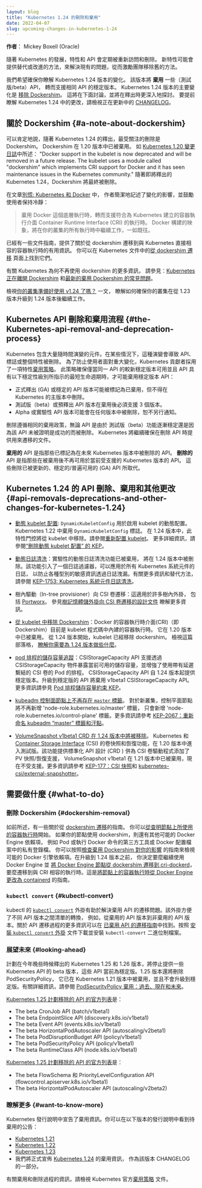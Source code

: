 ```yaml
---
layout: blog
title: "Kubernetes 1.24 的刪除和棄用"
date: 2022-04-07
slug: upcoming-changes-in-kubernetes-1-24
---
```


<!--
layout: blog
title: "Kubernetes Removals and Deprecations In 1.24"
date: 2022-04-07
slug: upcoming-changes-in-kubernetes-1-24
-->

<!--
**Author**: Mickey Boxell (Oracle)

As Kubernetes evolves, features and APIs are regularly revisited and removed. New features may offer
an alternative or improved approach to solving existing problems, motivating the team to remove the
old approach. 
-->
**作者**： Mickey Boxell (Oracle)

隨著 Kubernetes 的發展，特性和 API 會定期被重新訪問和刪除。 
新特性可能會提供替代或改進的方法，來解決現有的問題，從而激勵團隊移除舊的方法。

<!--
We want to make sure you are aware of the changes coming in the Kubernetes 1.24 release. The release will 
**deprecate** several (beta) APIs in favor of stable versions of the same APIs. The major change coming 
in the Kubernetes 1.24 release is the 
[removal of Dockershim](https://github.com/kubernetes/enhancements/tree/master/keps/sig-node/2221-remove-dockershim). 
This is discussed below and will be explored in more depth at release time. For an early look at the 
changes coming in Kubernetes 1.24, take a look at the in-progress 
[CHANGELOG](https://github.com/kubernetes/kubernetes/blob/master/CHANGELOG/CHANGELOG-1.24.md).
-->
我們希望確保你瞭解 Kubernetes 1.24 版本的變化。 該版本將 **棄用** 一些（測試版/beta）API，
轉而支援相同 API 的穩定版本。 Kubernetes 1.24 版本的主要變化是
[移除 Dockershim](https://github.com/kubernetes/enhancements/tree/master/keps/sig-node/2221-remove-dockershim)。
這將在下面討論，並將在釋出時更深入地探討。
要提前瞭解 Kubernetes 1.24 中的更改，請檢視正在更新中的
[CHANGELOG](https://github.com/kubernetes/kubernetes/blob/master/CHANGELOG/CHANGELOG-1.24.md)。

<!--
## A note about Dockershim

It's safe to say that the removal receiving the most attention with the release of Kubernetes 1.24 
is Dockershim. Dockershim was deprecated in v1.20. As noted in the [Kubernetes 1.20 changelog](https://github.com/kubernetes/kubernetes/blob/master/CHANGELOG/CHANGELOG-1.20.md#deprecation): 
"Docker support in the kubelet is now deprecated and will be removed in a future release. The kubelet 
uses a module called "dockershim" which implements CRI support for Docker and it has seen maintenance 
issues in the Kubernetes community." With the upcoming release of Kubernetes 1.24, the Dockershim will 
finally be removed. 
-->
## 關於 Dockershim  {#a-note-about-dockershim}

可以肯定地說，隨著 Kubernetes 1.24 的釋出，最受關注的刪除是 Dockershim。
Dockershim 在 1.20 版本中已被棄用。 如
[Kubernetes 1.20 變更日誌](https://github.com/kubernetes/kubernetes/blob/master/CHANGELOG/CHANGELOG-1.20.md#deprecation)中所述：
"Docker support in the kubelet is now deprecated and will be removed in a future release. The kubelet
uses a module called "dockershim" which implements CRI support for Docker and it has seen maintenance
issues in the Kubernetes community."
隨著即將釋出的 Kubernetes 1.24，Dockershim 將最終被刪除。

<!--
In the article [Don't Panic: Kubernetes and Docker](/blog/2020/12/02/dont-panic-kubernetes-and-docker/),
the authors succinctly captured the change's impact and encouraged users to remain calm: 
> Docker as an underlying runtime is being deprecated in favor of runtimes that use the
> Container Runtime Interface (CRI) created for Kubernetes. Docker-produced images
> will continue to work in your cluster with all runtimes, as they always have.
-->
在文章[別慌: Kubernetes 和 Docker](/zh-cn/blog/2020/12/02/dont-panic-kubernetes-and-docker/) 中，
作者簡潔地記述了變化的影響，並鼓勵使用者保持冷靜：
>棄用 Docker 這個底層執行時，轉而支援符合為 Kubernetes 建立的容器執行介面
>Container Runtime Interface (CRI) 的執行時。
>Docker 構建的映象，將在你的叢集的所有執行時中繼續工作，一如既往。

<!--
Several guides have been created with helpful information about migrating from dockershim
to container runtimes that are directly compatible with Kubernetes. You can find them on the
[Migrating from dockershim](/docs/tasks/administer-cluster/migrating-from-dockershim/)
page in the Kubernetes documentation.
-->
已經有一些文件指南，提供了關於從 dockershim 遷移到與 Kubernetes 直接相容的容器執行時的有用資訊。
你可以在 Kubernetes 文件中的[從 dockershim 遷移](/zh-cn/docs/tasks/administer-cluster/migrating-from-dockershim/)
頁面上找到它們。

<!--
For more information about why Kubernetes is moving away from dockershim, check out the aptly 
named: [Kubernetes is Moving on From Dockershim](/blog/2022/01/07/kubernetes-is-moving-on-from-dockershim/) 
and the [updated dockershim removal FAQ](/blog/2022/02/17/dockershim-faq/).

Take a look at the [Is Your Cluster Ready for v1.24?](/blog/2022/03/31/ready-for-dockershim-removal/) post to learn about how to ensure your cluster continues to work after upgrading from v1.23 to v1.24. 
-->
有關 Kubernetes 為何不再使用 dockershim 的更多資訊，
請參見：[Kubernetes 正在離開 Dockershim](/blog/2022/01/07/kubernetes-is-moving-on-from-dockershim/)
和[最新的棄用 Dockershim 的常見問題](/zh-cn/blog/2022/02/17/dockershim-faq/)。

檢視[你的叢集準備好使用 v1.24 了嗎？](/blog/2022/03/31/ready-for-dockershim-removal/) 一文，
瞭解如何確保你的叢集在從 1.23 版本升級到 1.24 版本後繼續工作。

<!--
## The Kubernetes API removal and deprecation process

Kubernetes contains a large number of components that evolve over time. In some cases, this 
evolution results in APIs, flags, or entire features, being removed. To prevent users from facing 
breaking changes, Kubernetes contributors adopted a feature [deprecation policy](/docs/reference/using-api/deprecation-policy/). 
This policy ensures that stable APIs may only be deprecated when a newer stable version of that 
same API is available and that APIs have a minimum lifetime as indicated by the following stability levels: 

* Generally available (GA) or stable API versions may be marked as deprecated but must not be removed within a major version of Kubernetes. 
* Beta or pre-release API versions must be supported for 3 releases after deprecation. 
* Alpha or experimental API versions may be removed in any release without prior deprecation notice. 
-->
## Kubernetes API 刪除和棄用流程  {#the-Kubernetes-api-removal-and-deprecation-process}

Kubernetes 包含大量隨時間演變的元件。在某些情況下，這種演變會導致 API、標誌或整個特性被刪除。
為了防止使用者面對重大變化，Kubernetes 貢獻者採用了一項特性[棄用策略](/zh-cn/docs/reference/using-api/deprecation-policy/)。
此策略確保僅當同一 API 的較新穩定版本可用並且 
API 具有以下穩定性級別所指示的最短生命週期時，才可能棄用穩定版本 API：

* 正式釋出 (GA) 或穩定的 API 版本可能被標記為已棄用，但不得在 Kubernetes 的主版本中刪除。
* 測試版（beta）或預釋出 API 版本在棄用後必須支援 3 個版本。
* Alpha 或實驗性 API 版本可能會在任何版本中被刪除，恕不另行通知。

<!--
Removals follow the same deprecation policy regardless of whether an API is removed due to a beta feature 
graduating to stable or because that API was not proven to be successful. Kubernetes will continue to make 
sure migration options are documented whenever APIs are removed. 
-->
刪除遵循相同的棄用政策，無論 API 是由於 測試版（beta）功能逐漸穩定還是因為該
API 未被證明是成功的而被刪除。
Kubernetes 將繼續確保在刪除 API 時提供用來遷移的文件。

<!--
**Deprecated** APIs are those that have been marked for removal in a future Kubernetes release. **Removed** 
APIs are those that are no longer available for use in current, supported Kubernetes versions after having 
been deprecated. These removals have been superseded by newer, stable/generally available (GA) APIs. 
-->
**棄用的** API 是指那些已標記為在未來 Kubernetes 版本中被刪除的 API。
**刪除的** API 是指那些在被棄用後不再可用於當前受支援的 Kubernetes 版本的 API。 
這些刪除已被更新的、穩定的/普遍可用的 (GA) API 所取代。

<!--
## API removals, deprecations, and other changes for Kubernetes 1.24

* [Dynamic kubelet configuration](https://github.com/kubernetes/enhancements/issues/281): `DynamicKubeletConfig` is used to enable the dynamic configuration of the kubelet. The `DynamicKubeletConfig` flag was deprecated in Kubernetes 1.22. In v1.24, this feature gate will be removed from the kubelet. See [Reconfigure kubelet](/docs/tasks/administer-cluster/reconfigure-kubelet/). Refer to the ["Dynamic kubelet config is removed" KEP](https://github.com/kubernetes/enhancements/issues/281) for more information.
-->
## Kubernetes 1.24 的 API 刪除、棄用和其他更改  {#api-removals-deprecations-and-other-changes-for-kubernetes-1.24}

* [動態 kubelet 配置](https://github.com/kubernetes/enhancements/issues/281): `DynamicKubeletConfig`
  用於啟用 kubelet 的動態配置。Kubernetes 1.22 中棄用 `DynamicKubeletConfig` 標誌。
  在 1.24 版本中，此特性門控將從 kubelet 中移除。請參閱[重新配置 kubelet](/docs/tasks/administer-cluster/reconfigure-kubelet/)。
  更多詳細資訊，請參閱[“刪除動態 kubelet 配置” 的 KEP](https://github.com/kubernetes/enhancements/issues/281)。
<!--
* [Dynamic log sanitization](https://github.com/kubernetes/kubernetes/pull/107207): The experimental dynamic log sanitization feature is deprecated and will be removed in v1.24. This feature introduced a logging filter that could be applied to all Kubernetes system components logs to prevent various types of sensitive information from leaking via logs. Refer to [KEP-1753: Kubernetes system components logs sanitization](https://github.com/kubernetes/enhancements/tree/master/keps/sig-instrumentation/1753-logs-sanitization#deprecation) for more information and an [alternative approach](https://github.com/kubernetes/enhancements/tree/master/keps/sig-instrumentation/1753-logs-sanitization#alternatives=).
-->
* [動態日誌清洗](https://github.com/kubernetes/kubernetes/pull/107207)：實驗性的動態日誌清洗功能已被棄用，
  將在 1.24 版本中被刪除。該功能引入了一個日誌過濾器，可以應用於所有 Kubernetes 系統元件的日誌，
  以防止各種型別的敏感資訊透過日誌洩漏。有關更多資訊和替代方法，請參閱
  [KEP-1753: Kubernetes 系統元件日誌清洗](https://github.com/kubernetes/enhancements/tree/master/keps/sig-instrumentation/1753-logs-sanitization#deprecation)。
<!--
* In-tree provisioner to CSI driver migration: This applies to a number of in-tree plugins, including [Portworx](https://github.com/kubernetes/enhancements/issues/2589). Refer to the [In-tree Storage Plugin to CSI Migration Design Doc](https://github.com/kubernetes/design-proposals-archive/blob/main/storage/csi-migration.md#background-and-motivations) for more information.
-->
* 樹內驅動（In-tree provisioner）向 CSI 卷遷移：這適用於許多樹內外掛， 
  包括 [Portworx](https://github.com/kubernetes/enhancements/issues/2589)。
  參見[樹記憶體儲外掛向 CSI 卷遷移的設計文件](https://github.com/kubernetes/design-proposals-archive/blob/main/storage/csi-migration.md#background-and-motivations) 
  瞭解更多資訊。
<!--
* [Removing Dockershim from kubelet](https://github.com/kubernetes/enhancements/issues/2221): the Container Runtime Interface (CRI) for Docker (i.e. Dockershim) is currently a built-in container runtime in the kubelet code base. It was deprecated in v1.20. As of v1.24, the kubelet will no longer have dockershim. Check out this blog on [what you need to do be ready for v1.24](/blog/2022/03/31/ready-for-dockershim-removal/). 
-->
* [從 kubelet 中移除 Dockershim](https://github.com/kubernetes/enhancements/issues/2221)：Docker
  的容器執行時介面(CRI)（即 Dockershim）目前是 kubelet 程式碼中內建的容器執行時。 它在 1.20 版本中已被棄用。 
  從 1.24 版本開始，kubelet 已經移除 dockershim。 檢視這篇部落格，
  [瞭解你需要為 1.24 版本做些什麼](/blog/2022/03/31/ready-for-dockershim-removal/)。
<!--
* [Storage capacity tracking for pod scheduling](https://github.com/kubernetes/enhancements/issues/1472): The CSIStorageCapacity API supports exposing currently available storage capacity via CSIStorageCapacity objects and enhances scheduling of pods that use CSI volumes with late binding. In v1.24, the CSIStorageCapacity API will be stable. The API graduating to stable initates the deprecation of the v1beta1 CSIStorageCapacity API. Refer to the [Storage Capacity Constraints for Pod Scheduling KEP](https://github.com/kubernetes/enhancements/tree/master/keps/sig-storage/1472-storage-capacity-tracking) for more information.
-->
* [pod 排程的儲存容量追蹤](https://github.com/kubernetes/enhancements/issues/1472)：CSIStorageCapacity API
  支援透過 CSIStorageCapacity 物件暴露當前可用的儲存容量，並增強了使用帶有延遲繫結的 CSI 卷的 Pod 的排程。 
  CSIStorageCapacity API 自 1.24 版本起提供穩定版本。升級到穩定版的 API 將棄用 v1beta1 CSIStorageCapacity API。 
  更多資訊請參見 [Pod 排程儲存容量約束 KEP](https://github.com/kubernetes/enhancements/tree/master/keps/sig-storage/1472-storage-capacity-tracking)。
<!--
* [The `master` label is no longer present on kubeadm control plane nodes](https://github.com/kubernetes/kubernetes/pull/107533). For new clusters, the label 'node-role.kubernetes.io/master' will no longer be added to control plane nodes, only the label 'node-role.kubernetes.io/control-plane' will be added. For more information, refer to [KEP-2067: Rename the kubeadm "master" label and taint](https://github.com/kubernetes/enhancements/tree/master/keps/sig-cluster-lifecycle/kubeadm/2067-rename-master-label-taint).
-->
* [kubeadm 控制面節點上不再存在 `master` 標籤](https://github.com/kubernetes/kubernetes/pull/107533)。 
  對於新叢集，控制平面節點將不再新增 'node-role.kubernetes.io/master' 標籤，
  只會新增 'node-role.kubernetes.io/control-plane' 標籤。更多資訊請參考
  [KEP-2067：重新命名 kubeadm “master” 標籤和汙點](https://github.com/kubernetes/enhancements/tree/master/keps/sig-cluster-lifecycle/kubeadm/2067)。
<!--
* [VolumeSnapshot v1beta1 CRD will be removed](https://github.com/kubernetes/enhancements/issues/177). Volume snapshot and restore functionality for Kubernetes and the [Container Storage Interface](https://github.com/container-storage-interface/spec/blob/master/spec.md) (CSI), which provides standardized APIs design (CRDs) and adds PV snapshot/restore support for CSI volume drivers, entered beta in v1.20. VolumeSnapshot v1beta1 was deprecated in v1.21 and is now unsupported. Refer to [KEP-177: CSI Snapshot](https://github.com/kubernetes/enhancements/tree/master/keps/sig-storage/177-volume-snapshot#kep-177-csi-snapshot) and [kubernetes-csi/external-snapshotter](https://github.com/kubernetes-csi/external-snapshotter/releases/tag/v4.1.0) for more information.
-->
* [VolumeSnapshot v1beta1 CRD 在 1.24 版本中將被移除](https://github.com/kubernetes/enhancements/issues/177)。 
  Kubernetes 和 [Container Storage Interface](https://github.com/container-storage-interface/spec/blob/master/spec.md) (CSI)
  的卷快照和恢復功能，在 1.20 版本中進入測試版。該功能提供標準化 API 設計 (CRD ) 併為 CSI 卷驅動程式添加了 PV 快照/恢復支援，
  VolumeSnapshot v1beta1 在 1.21 版本中已被棄用，現在不受支援。更多資訊請參考
  [KEP-177：CSI 快照](https://github.com/kubernetes/enhancements/tree/master/keps/sig-storage/177-volume-snapshot#kep-177-csi-snapshot)和
  [kubernetes-csi/external-snapshotter](https://github.com/kubernetes-csi/external-snapshotter/releases/tag/v4.1.0)。
<!--
## What to do

### Dockershim removal

As stated earlier, there are several guides about 
[Migrating from dockershim](/docs/tasks/administer-cluster/migrating-from-dockershim/). 
You can start with [Finding what container runtime are on your nodes](/docs/tasks/administer-cluster/migrating-from-dockershim/find-out-runtime-you-use/).
If your nodes are using dockershim, there are other possible Docker Engine dependencies such as 
Pods or third-party tools executing Docker commands or private registries in the Docker configuration file. You can follow the 
[Check whether Dockershim deprecation affects you](/docs/tasks/administer-cluster/migrating-from-dockershim/check-if-dockershim-deprecation-affects-you/) guide to review possible 
Docker Engine dependencies. Before upgrading to v1.24, you decide to either remain using Docker Engine and 
[Migrate Docker Engine nodes from dockershim to cri-dockerd](/docs/tasks/administer-cluster/migrating-from-dockershim/migrate-dockershim-dockerd/) or migrate to a CRI-compatible runtime. Here's a guide to 
[change the container runtime on a node from Docker Engine to containerd](/docs/tasks/administer-cluster/migrating-from-dockershim/change-runtime-containerd/).
-->
## 需要做什麼  {#what-to-do}

### 刪除 Dockershim  {#dockershim-removal}
如前所述，有一些關於從 [dockershim 遷移](/zh-cn/docs/tasks/administer-cluster/migrating-from-dockershim/)的指南。
你可以[從查明節點上所使用的容器執行時](/zh-cn/docs/tasks/administer-cluster/migrating-from-dockershim/find-out-runtime-you-use/)開始。
如果你的節點使用 dockershim，則還有其他可能的 Docker Engine 依賴項，
例如 Pod 或執行 Docker 命令的第三方工具或 Docker 配置檔案中的私有登錄檔。
你可以按照[檢查棄用 Dockershim 對你的影響](/zh-cn/docs/tasks/administer-cluster/migrating-from-dockershim/check-if-dockershim-deprecation-affects-you/)
的指南來檢視可能的 Docker 引擎依賴項。在升級到 1.24 版本之前， 你決定要麼繼續使用 Docker Engine 並
[將 Docker Engine 節點從 dockershim 遷移到 cri-dockerd](/docs/tasks/administer-cluster/migrating-from-dockershim/migrate-dockershim-dockerd/)，
要麼遷移到與 CRI 相容的執行時。這是[將節點上的容器執行時從 Docker Engine 更改為 containerd](/zh-cn/docs/tasks/administer-cluster/migrating-from-dockershim/change-runtime-containerd/) 的指南。

<!--
### `kubectl convert`

The [`kubectl convert`](/docs/tasks/tools/included/kubectl-convert-overview/) plugin for `kubectl` 
can be helpful to address migrating off deprecated APIs. The plugin facilitates the conversion of 
manifests between different API versions, for example, from a deprecated to a non-deprecated API 
version. More general information about the API migration process can be found in the [Deprecated API Migration Guide](/docs/reference/using-api/deprecation-guide/). 
Follow the [install `kubectl convert` plugin](https://kubernetes.io/docs/tasks/tools/install-kubectl-linux/#install-kubectl-convert-plugin) 
documentation to download and install the `kubectl-convert` binary. 
-->
### `kubectl convert`  {#kubectl-convert}

kubectl 的 [`kubectl convert`](/zh-cn/docs/tasks/tools/included/kubectl-convert-overview/)
外掛有助於解決棄用 API 的遷移問題。該外掛方便了不同 API 版本之間清單的轉換，
例如，從棄用的 API 版本到非棄用的 API 版本。關於 API 遷移過程的更多資訊可以在
[已棄用 API 的遷移指南](/docs/reference/using-api/deprecation-guide/)中找到。按照
[安裝 `kubectl convert` 外掛](https://kubernetes.io/docs/tasks/tools/install-kubectl-linux/#install-kubectl-convert-plugin)
文件下載並安裝 `kubectl-convert` 二進位制檔案。

<!--
### Looking ahead

The Kubernetes 1.25 and 1.26 releases planned for later this year will stop serving beta versions 
of several currently stable Kubernetes APIs. The v1.25 release will also remove PodSecurityPolicy, 
which was deprecated with Kubernetes 1.21 and will not graduate to stable. See [PodSecurityPolicy 
Deprecation: Past, Present, and Future](/blog/2021/04/06/podsecuritypolicy-deprecation-past-present-and-future/) for more information.
-->  
### 展望未來  {#looking-ahead}

計劃在今年晚些時候釋出的 Kubernetes 1.25 和 1.26 版本，將停止提供一些
Kubernetes API 的 beta 版本，這些 API 當前為穩定版。1.25 版本還將刪除 PodSecurityPolicy，
它已在 Kubernetes 1.21 版本中被棄用，並且不會升級到穩定版。有關詳細資訊，請參閱
[PodSecurityPolicy 棄用：過去、現在和未來](/blog/2021/04/06/podsecuritypolicy-deprecation-past-present-and-future/)。

<!--
The official [list of API removals planned for Kubernetes 1.25](/docs/reference/using-api/deprecation-guide/#v1-25) is:
-->
[Kubernetes 1.25 計劃移除的 API 的官方列表](/zh-cn/docs/reference/using-api/deprecation-guide/#v1-25)是：

* The beta CronJob API (batch/v1beta1)
* The beta EndpointSlice API (discovery.k8s.io/v1beta1)
* The beta Event API (events.k8s.io/v1beta1)
* The beta HorizontalPodAutoscaler API (autoscaling/v2beta1)
* The beta PodDisruptionBudget API (policy/v1beta1)
* The beta PodSecurityPolicy API (policy/v1beta1)
* The beta RuntimeClass API (node.k8s.io/v1beta1)

<!--
The official [list of API removals planned for Kubernetes 1.26](/docs/reference/using-api/deprecation-guide/#v1-26) is:

* The beta FlowSchema and PriorityLevelConfiguration APIs (flowcontrol.apiserver.k8s.io/v1beta1)
* The beta HorizontalPodAutoscaler API (autoscaling/v2beta2)
-->
[Kubernetes 1.25 計劃移除的 API 的官方列表](/zh-cn/docs/reference/using-api/deprecation-guide/#v1-25)是：

* The beta FlowSchema 和 PriorityLevelConfiguration API (flowcontrol.apiserver.k8s.io/v1beta1)
* The beta HorizontalPodAutoscaler API (autoscaling/v2beta2)

<!--
### Want to know more?
Deprecations are announced in the Kubernetes release notes. You can see the announcements of pending deprecations in the release notes for:
* [Kubernetes 1.21](https://github.com/kubernetes/kubernetes/blob/master/CHANGELOG/CHANGELOG-1.21.md#deprecation)
* [Kubernetes 1.22](https://github.com/kubernetes/kubernetes/blob/master/CHANGELOG/CHANGELOG-1.22.md#deprecation)
* [Kubernetes 1.23](https://github.com/kubernetes/kubernetes/blob/master/CHANGELOG/CHANGELOG-1.23.md#deprecation)
* We will formally announce the deprecations that come with [Kubernetes 1.24](https://github.com/kubernetes/kubernetes/blob/master/CHANGELOG/CHANGELOG-1.24.md#deprecation) as part of the CHANGELOG for that release.

For information on the process of deprecation and removal, check out the official Kubernetes [deprecation policy](/docs/reference/using-api/deprecation-policy/#deprecating-parts-of-the-api) document.
-->    
### 瞭解更多 {#want-to-know-more}
Kubernetes 發行說明中宣告了棄用資訊。你可以在以下版本的發行說明中看到待棄用的公告：
* [Kubernetes 1.21](https://github.com/kubernetes/kubernetes/blob/master/CHANGELOG/CHANGELOG-1.21.md#deprecation)
* [Kubernetes 1.22](https://github.com/kubernetes/kubernetes/blob/master/CHANGELOG/CHANGELOG-1.22.md#deprecation)
* [Kubernetes 1.23](https://github.com/kubernetes/kubernetes/blob/master/CHANGELOG/CHANGELOG-1.23.md#deprecation)
* 我們將正式宣佈 [Kubernetes 1.24](https://github.com/kubernetes/kubernetes/blob/master/CHANGELOG/CHANGELOG-1.24.md#deprecation) 的棄用資訊，
  作為該版本 CHANGELOG 的一部分。

有關棄用和刪除過程的資訊，請檢視 Kubernetes 官方[棄用策略](/zh-cn/docs/reference/using-api/deprecation-policy/#deprecating-parts-of-the-api) 文件。

